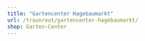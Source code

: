 ```yaml
---
title: "Gartencenter Hagebaumarkt"
url: /traunreut/gartencenter-hagebaumarkt/
shop: Garten-Center
---
```

